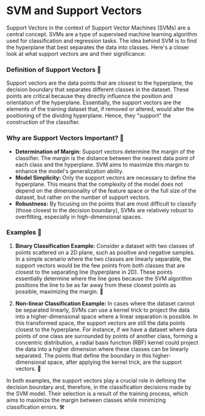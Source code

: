 # SVM and Support Vectors 

Support Vectors in the context of Support Vector Machines (SVMs) are a central concept. SVMs are a type of supervised machine learning algorithm used for classification and regression tasks. The idea behind SVM is to find the hyperplane that best separates the data into classes. Here's a closer look at what support vectors are and their significance:

### Definition of Support Vectors 🎯
Support vectors are the data points that are closest to the hyperplane, the decision boundary that separates different classes in the dataset. These points are critical because they directly influence the position and orientation of the hyperplane. Essentially, the support vectors are the elements of the training dataset that, if removed or altered, would alter the positioning of the dividing hyperplane. Hence, they "support" the construction of the classifier.

### Why are Support Vectors Important? 🔑
- **Determination of Margin:** Support vectors determine the margin of the classifier. The margin is the distance between the nearest data point of each class and the hyperplane. SVM aims to maximize this margin to enhance the model's generalization ability.
- **Model Simplicity:** Only the support vectors are necessary to define the hyperplane. This means that the complexity of the model does not depend on the dimensionality of the feature space or the full size of the dataset, but rather on the number of support vectors.
- **Robustness:** By focusing on the points that are most difficult to classify (those closest to the decision boundary), SVMs are relatively robust to overfitting, especially in high-dimensional spaces.

### Examples 🌟

1. **Binary Classification Example:** Consider a dataset with two classes of points scattered on a 2D plane, such as positive and negative samples. In a simple scenario where the two classes are linearly separable, the support vectors would be the few points from both classes that are closest to the separating line (hyperplane in 2D). These points essentially determine where the line goes because the SVM algorithm positions the line to be as far away from these closest points as possible, maximizing the margin. 📏

2. **Non-linear Classification Example:** In cases where the dataset cannot be separated linearly, SVMs can use a kernel trick to project the data into a higher-dimensional space where a linear separation is possible. In this transformed space, the support vectors are still the data points closest to the hyperplane. For instance, if we have a dataset where data points of one class are surrounded by points of another class, forming a concentric distribution, a radial basis function (RBF) kernel could project the data into a higher dimension where these classes can be linearly separated. The points that define the boundary in this higher-dimensional space, after applying the kernel trick, are the support vectors. 🔮

In both examples, the support vectors play a crucial role in defining the decision boundary and, therefore, in the classification decisions made by the SVM model. Their selection is a result of the training process, which aims to maximize the margin between classes while minimizing classification errors. 🛠️
